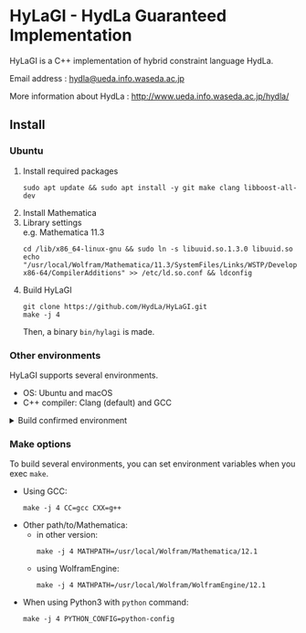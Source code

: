 # HyLaGI - HydLa Guaranteed Implementation

HyLaGI is a C++ implementation of hybrid constraint language HydLa.

Email address :
hydla@ueda.info.waseda.ac.jp

More information about HydLa :
http://www.ueda.info.waseda.ac.jp/hydla/

## Install
### Ubuntu

1. Install required packages
   ```
   sudo apt update && sudo apt install -y git make clang libboost-all-dev
   ```
1. Install Mathematica
1. Library settings  
   e.g. Mathematica 11.3
   ```
   cd /lib/x86_64-linux-gnu && sudo ln -s libuuid.so.1.3.0 libuuid.so
   echo "/usr/local/Wolfram/Mathematica/11.3/SystemFiles/Links/WSTP/DeveloperKit/Linux-x86-64/CompilerAdditions" >> /etc/ld.so.conf && ldconfig
   ```
1. Build HyLaGI
   ```
   git clone https://github.com/HydLa/HyLaGI.git
   make -j 4
   ```
   Then, a binary `bin/hylagi` is made.

### Other environments

HyLaGI supports several environments.

- OS: Ubuntu and macOS
- C++ compiler: Clang (default) and GCC

<details>
<summary>Build confirmed environment</summary>

- Ubuntu 18.04.3, GCC 7.5.0, Python 3.6.9
- Ubuntu 18.04.3, Clang 6.0.0, Python 3.6.9
- Ubuntu 20.04.1, GCC 9.3.0, Python 3.8.5
- Ubuntu 20.04.1, Clang 10.0.0, Python 3.8.5
- macOS 10.15.7, Apple clang 12.0.0, Python 3.6.9
- macOS 10.15.7, Apple clang 12.0.0, Python 3.8.5
</details>

### Make options

To build several environments,
you can set environment variables when you exec `make`.  

- Using GCC:
  ```
  make -j 4 CC=gcc CXX=g++
  ```
- Other path/to/Mathematica:
  - in other version:
    ```
    make -j 4 MATHPATH=/usr/local/Wolfram/Mathematica/12.1
    ```
  - using WolframEngine:
    ```
    make -j 4 MATHPATH=/usr/local/Wolfram/WolframEngine/12.1
    ```
- When using Python3 with `python` command:
  ```
  make -j 4 PYTHON_CONFIG=python-config
  ```
